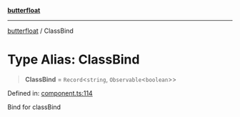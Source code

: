 [**butterfloat**](../README.md)

***

[butterfloat](../globals.md) / ClassBind

# Type Alias: ClassBind

> **ClassBind** = `Record`\<`string`, `Observable`\<`boolean`\>\>

Defined in: [component.ts:114](https://github.com/WorldMaker/butterfloat/blob/f0f5f6205e72911354af687f4fb1c543d3ebd586/component.ts#L114)

Bind for classBind
